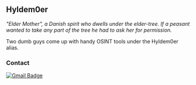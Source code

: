 ## Hyldem0er 

*"Elder Mother", a Danish spirit who dwells under the elder-tree. If a peasant wanted to take any part of the tree he had to ask her for permission.*

Two dumb guys come up with handy OSINT tools under the Hyldem0er alias.

### Contact 
[![Gmail Badge](https://img.shields.io/badge/-hyldemoer@protonmail.com-6d4aff?style=flat-square&logo=Gmail&logoColor=white&link=mailto:hyldemoer@protonmail.com)](mailto:hyldemoer@protonmail.com)
